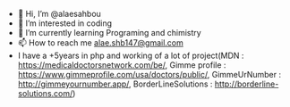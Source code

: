 - 👋 Hi, I’m @alaesahbou
- 👀 I’m interested in coding
- 🌱 I’m currently learning Programing and chimistry
- 📫 How to reach me alae.shb147@gmail.com
- I have a +5years in php and working of a lot of project(MDN : https://medicaldoctorsnetwork.com/be/, Gimme profile : https://www.gimmeprofile.com/usa/doctors/public/, GimmeUrNumber : http://gimmeyournumber.app/, BorderLineSolutions : http://borderline-solutions.com/)
<!---
alaesahbou/alaesahbou is a ✨ special ✨ repository because its `README.md` (this file) appears on your GitHub profile.
You can click the Preview link to take a look at your changes.
--->
